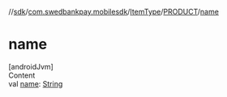 //[sdk](../../../../index.md)/[com.swedbankpay.mobilesdk](../../index.md)/[ItemType](../index.md)/[PRODUCT](index.md)/[name](name.md)



# name  
[androidJvm]  
Content  
val [name](name.md): [String](https://kotlinlang.org/api/latest/jvm/stdlib/kotlin/-string/index.html)  



